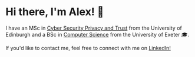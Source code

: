 Hi there, I'm Alex! 👋
==================

I have an MSc in [Cyber Security Privacy and Trust](https://www.ed.ac.uk/informatics/postgraduate/msc/cspt) from the University of Edinburgh and a BSc in [Computer Science](https://www.exeter.ac.uk/study/undergraduate/courses/computerscience/comsci/) from the University of Exeter 🎓.

If you'd like to contact me, feel free to connect with me on [LinkedIn!](https://www.linkedin.com/in/alex-babalitis/)

<!--
## Skills
<table>
  <tr>
    <th>💻 Languages</th>
    </p>
    <td>Python, Java, C++, C, JavaScript, Go, Dart, SQL</td>
  </tr>
  <tr>
    <th>🧠 Technologies</th>
    <td>Flask, pandas, NumPy, scikit-learn, Node.js, Express, MongoDB
  </td>
  <tr>
    <th>🛠️ Tools</th>
    <td>Git, Linux, Kubernetes, OpenAPI, GitHub Actions
  </td>
  </tr>
</table>

 💻 Programming Languages
---------------------
Python | Java | JavaScript | C | C++ | Haskell | Prolog | Go | SQL

🧠 Technical Skills
-------------------
Git | Linux | Agile Development | Kanban | Scrum | UML | MySQL | Vim
-->

<!-- | ![Anurag's GitHub stats](https://github-readme-stats.vercel.app/api?username=b4ba&show_icons=true&theme=radical) | <img src="https://github.com/b4ba/b4ba/blob/a90209b77866b0f65c1e3d28414375e109344537/code.gif" width="350" height="300"/> |
| ------------- | ------------- | -->

<!-- <p align="center">
  <kbd>
    <img src="https://github.com/b4ba/b4ba/blob/a90209b77866b0f65c1e3d28414375e109344537/code.gif" width="350" height="300"/>
  </kbd>
</p> -->
